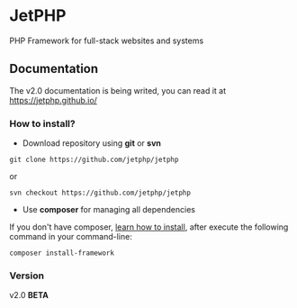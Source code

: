 # JetPHP
PHP Framework for full-stack websites and systems


## Documentation
The v2.0 documentation is being writed, you can read it at https://jetphp.github.io/

### How to install?

* Download repository using **git** or **svn**

```
git clone https://github.com/jetphp/jetphp
```
or

```
svn checkout https://github.com/jetphp/jetphp
```
* Use **composer** for managing all dependencies

If you don't have composer, [learn how to install](https://getcomposer.org/), after execute the following command in your command-line:

```
composer install-framework
```

### Version

v2.0 **BETA**

